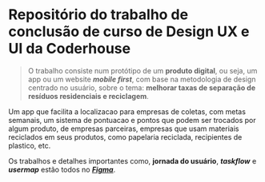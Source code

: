 # Repositório do trabalho de conclusão de curso de Design UX e UI da Coderhouse

>O trabalho consiste num protótipo de um **produto digital**, ou seja, 
um app ou um website ***mobile first***, com base na metodologia de design centrado no usuário, 
sobre o tema: **melhorar taxas de separação de resíduos residenciais e reciclagem**.

Um app que facilita a localizacao para empresas de coletas, com metas semanais, um sistema de pontuacao
e pontos que podem ser trocados por algum produto, de empresas parceiras, empresas que usam materiais reciclados 
em seus produtos, como papelaria reciclada, recipientes de plastico, etc.

Os trabalhos e detalhes importantes como, **jornada do usuário**, ***taskflow*** e ***usermap*** estão todos no ***[Figma](https://www.figma.com/board/GXb1vzGwma4Yob3uwALRW4/Design-UX%2FUI---Grupo-3---Entrega-1?node-id=0-1&t=DHfZ3w9HDASZ4Cvo-1)***.

